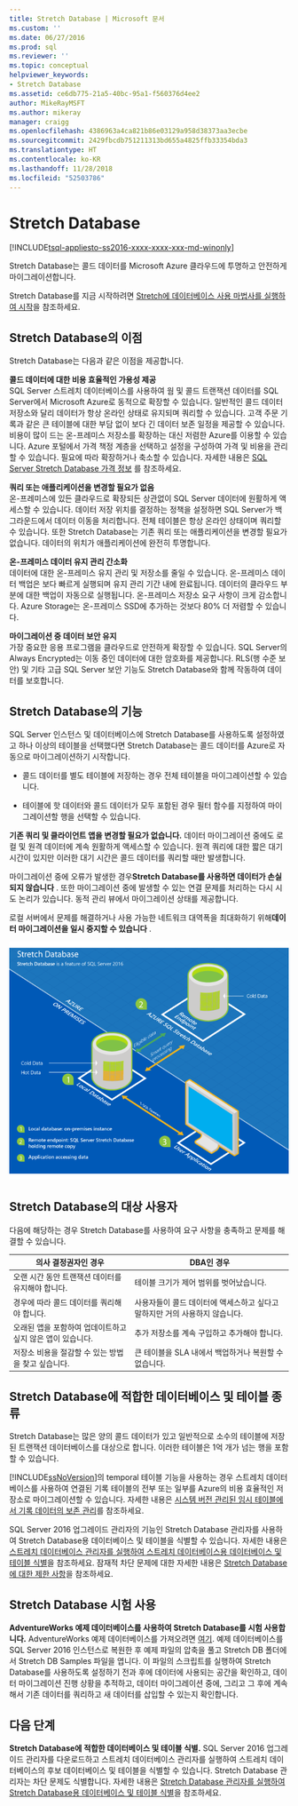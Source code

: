 ```yaml
---
title: Stretch Database | Microsoft 문서
ms.custom: ''
ms.date: 06/27/2016
ms.prod: sql
ms.reviewer: ''
ms.topic: conceptual
helpviewer_keywords:
- Stretch Database
ms.assetid: ce6db775-21a5-40bc-95a1-f560376d4ee2
author: MikeRayMSFT
ms.author: mikeray
manager: craigg
ms.openlocfilehash: 4386963a4ca821b86e03129a958d38373aa3ecbe
ms.sourcegitcommit: 2429fbcdb751211313bd655a4825ffb33354bda3
ms.translationtype: HT
ms.contentlocale: ko-KR
ms.lasthandoff: 11/28/2018
ms.locfileid: "52503786"
---
```

# <a name="stretch-database"></a>Stretch Database
[!INCLUDE[tsql-appliesto-ss2016-xxxx-xxxx-xxx-md-winonly](../../includes/tsql-appliesto-ss2016-xxxx-xxxx-xxx-md-winonly.md)]


  Stretch Database는 콜드 데이터를 Microsoft Azure 클라우드에 투명하고 안전하게 마이그레이션합니다.  
  
 Stretch Database를 지금 시작하려면 [Stretch에 데이터베이스 사용 마법사를 실행하여 시작](../../sql-server/stretch-database/get-started-by-running-the-enable-database-for-stretch-wizard.md)을 참조하세요.  
  
## <a name="what-are-the-benefits-of-stretch-database"></a>Stretch Database의 이점  
 Stretch Database는 다음과 같은 이점을 제공합니다.  
  
 **콜드 데이터에 대한 비용 효율적인 가용성 제공**  
 SQL Server 스트레치 데이터베이스를 사용하여 웜 및 콜드 트랜잭션 데이터를 SQL Server에서 Microsoft Azure로 동적으로 확장할 수 있습니다. 일반적인 콜드 데이터 저장소와 달리 데이터가 항상 온라인 상태로 유지되며 쿼리할 수 있습니다. 고객 주문 기록과 같은 큰 테이블에 대한 부담 없이 보다 긴 데이터 보존 일정을 제공할 수 있습니다. 비용이 많이 드는 온-프레미스 저장소를 확장하는 대신 저렴한 Azure를 이용할 수 있습니다. Azure 포털에서 가격 책정 계층을 선택하고 설정을 구성하여 가격 및 비용을 관리할 수 있습니다. 필요에 따라 확장하거나 축소할 수 있습니다. 자세한 내용은 [SQL Server Stretch Database 가격 정보](https://azure.microsoft.com/pricing/details/sql-server-stretch-database/) 를 참조하세요.  
  
 **쿼리 또는 애플리케이션을 변경할 필요가 없음**  
 온-프레미스에 있든 클라우드로 확장되든 상관없이 SQL Server 데이터에 원활하게 액세스할 수 있습니다.  데이터 저장 위치를 결정하는 정책을 설정하면 SQL Server가 백그라운드에서 데이터 이동을 처리합니다. 전체 테이블은 항상 온라인 상태이며 쿼리할 수 있습니다. 또한 Stretch Database는 기존 쿼리 또는 애플리케이션을 변경할 필요가 없습니다. 데이터의 위치가 애플리케이션에 완전히 투명합니다.  
  
 **온-프레미스 데이터 유지 관리 간소화**  
 데이터에 대한 온-프레미스 유지 관리 및 저장소를 줄일 수 있습니다. 온-프레미스 데이터 백업은 보다 빠르게 실행되며 유지 관리 기간 내에 완료됩니다. 데이터의 클라우드 부분에 대한 백업이 자동으로 실행됩니다. 온-프레미스 저장소 요구 사항이 크게 감소합니다. Azure Storage는 온-프레미스 SSD에 추가하는 것보다 80% 더 저렴할 수 있습니다.  
  
 **마이그레이션 중 데이터 보안 유지**  
 가장 중요한 응용 프로그램을 클라우드로 안전하게 확장할 수 있습니다. SQL Server의 Always Encrypted는 이동 중인 데이터에 대한 암호화를 제공합니다. RLS(행 수준 보안) 및 기타 고급 SQL Server 보안 기능도 Stretch Database와 함께 작동하여 데이터를 보호합니다.  
  
## <a name="what-does-stretch-database-do"></a>Stretch Database의 기능  
 SQL Server 인스턴스 및 데이터베이스에 Stretch Database를 사용하도록 설정하였고 하나 이상의 테이블을 선택했다면 Stretch Database는 콜드 데이터를 Azure로 자동으로 마이그레이션하기 시작합니다.  
  
-   콜드 데이터를 별도 테이블에 저장하는 경우 전체 테이블을 마이그레이션할 수 있습니다.  
  
-   테이블에 핫 데이터와 콜드 데이터가 모두 포함된 경우 필터 함수를 지정하여 마이그레이션할 행을 선택할 수 있습니다.

**기존 쿼리 및 클라이언트 앱을 변경할 필요가 없습니다.** 데이터 마이그레이션 중에도 로컬 및 원격 데이터에 계속 원활하게 액세스할 수 있습니다. 원격 쿼리에 대한 짧은 대기 시간이 있지만 이러한 대기 시간은 콜드 데이터를 쿼리할 때만 발생합니다.

마이그레이션 중에 오류가 발생한 경우**Stretch Database를 사용하면 데이터가 손실되지 않습니다** . 또한 마이그레이션 중에 발생할 수 있는 연결 문제를 처리하는 다시 시도 논리가 있습니다. 동적 관리 뷰에서 마이그레이션 상태를 제공합니다.

로컬 서버에서 문제를 해결하거나 사용 가능한 네트워크 대역폭을 최대화하기 위해**데이터 마이그레이션을 일시 중지할 수 있습니다** .  
  
 ![Stretch Database 개요](../../sql-server/stretch-database/media/stretch-overview.png "Stretch Database 개요")  
  
## <a name="is-stretch-database-for-you"></a>Stretch Database의 대상 사용자  
 다음에 해당하는 경우 Stretch Database를 사용하여 요구 사항을 충족하고 문제를 해결할 수 있습니다.  
  
|의사 결정권자인 경우|DBA인 경우|  
|--------------------------------|---------------------|  
|오랜 시간 동안 트랜잭션 데이터를 유지해야 합니다.|테이블 크기가 제어 범위를 벗어났습니다.|  
|경우에 따라 콜드 데이터를 쿼리해야 합니다.|사용자들이 콜드 데이터에 액세스하고 싶다고 말하지만 거의 사용하지 않습니다.|  
|오래된 앱을 포함하여 업데이트하고 싶지 않은 앱이 있습니다.|추가 저장소를 계속 구입하고 추가해야 합니다.|  
|저장소 비용을 절감할 수 있는 방법을 찾고 싶습니다.|큰 테이블을 SLA 내에서 백업하거나 복원할 수 없습니다.|  
  
## <a name="what-kind-of-databases-and-tables-are-candidates-for-stretch-database"></a>Stretch Database에 적합한 데이터베이스 및 테이블 종류  
 Stretch Database는 많은 양의 콜드 데이터가 있고 일반적으로 소수의 테이블에 저장된 트랜잭션 데이터베이스를 대상으로 합니다. 이러한 테이블은 1억 개가 넘는 행을 포함할 수 있습니다.  
  
 [!INCLUDE[ssNoVersion](../../includes/ssnoversion-md.md)]의 temporal 테이블 기능을 사용하는 경우 스트레치 데이터베이스를 사용하여 연결된 기록 테이블의 전부 또는 일부를 Azure의 비용 효율적인 저장소로 마이그레이션할 수 있습니다. 자세한 내용은 [시스템 버전 관리된 임시 테이블에서 기록 데이터의 보존 관리](../../relational-databases/tables/manage-retention-of-historical-data-in-system-versioned-temporal-tables.md)를 참조하세요.  
  
 SQL Server 2016 업그레이드 관리자의 기능인 Stretch Database 관리자를 사용하여 Stretch Database용 데이터베이스 및 테이블을 식별할 수 있습니다. 자세한 내용은 [스트레치 데이터베이스 관리자를 실행하여 스트레치 데이터베이스용 데이터베이스 및 테이블 식별](../../sql-server/stretch-database/stretch-database-databases-and-tables-stretch-database-advisor.md)을 참조하세요. 잠재적 차단 문제에 대한 자세한 내용은 [Stretch Database에 대한 제한 사항](../../sql-server/stretch-database/limitations-for-stretch-database.md)을 참조하세요.  

## <a name="test-drive-stretch-database"></a>Stretch Database 시험 사용  
 **AdventureWorks 예제 데이터베이스를 사용하여 Stretch Database를 시험 사용합니다.** AdventureWorks 예제 데이터베이스를 가져오려면 [여기](https://www.microsoft.com/download/details.aspx?id=49502). 예제 데이터베이스를 SQL Server 2016 인스턴스로 복원한 후 예제 파일의 압축을 풀고 Stretch DB 폴더에서 Stretch DB Samples 파일을 엽니다. 이 파일의 스크립트를 실행하여 Stretch Database를 사용하도록 설정하기 전과 후에 데이터에 사용되는 공간을 확인하고, 데이터 마이그레이션 진행 상황을 추적하고, 데이터 마이그레이션 중에, 그리고 그 후에 계속해서 기존 데이터를 쿼리하고 새 데이터를 삽입할 수 있는지 확인합니다.  
  
## <a name="next-step"></a>다음 단계  
 **Stretch Database에 적합한 데이터베이스 및 테이블 식별.** SQL Server 2016 업그레이드 관리자를 다운로드하고 스트레치 데이터베이스 관리자를 실행하여 스트레치 데이터베이스의 후보 데이터베이스 및 테이블을 식별할 수 있습니다. Stretch Database 관리자는 차단 문제도 식별합니다. 자세한 내용은 [Stretch Database 관리자를 실행하여 Stretch Database용 데이터베이스 및 테이블 식별](../../sql-server/stretch-database/stretch-database-databases-and-tables-stretch-database-advisor.md)을 참조하세요.  
  
  
